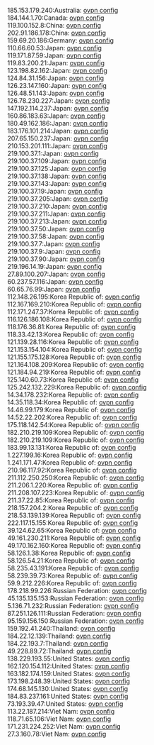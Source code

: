 185.153.179.240:Australia: [ovpn config](vpn/185_153_179_240.ovpn)  
184.144.1.70:Canada: [ovpn config](vpn/184_144_1_70.ovpn)  
119.100.152.8:China: [ovpn config](vpn/119_100_152_8.ovpn)  
202.91.186.178:China: [ovpn config](vpn/202_91_186_178.ovpn)  
159.69.20.186:Germany: [ovpn config](vpn/159_69_20_186.ovpn)  
110.66.60.53:Japan: [ovpn config](vpn/110_66_60_53.ovpn)  
119.171.87.59:Japan: [ovpn config](vpn/119_171_87_59.ovpn)  
119.83.200.21:Japan: [ovpn config](vpn/119_83_200_21.ovpn)  
123.198.82.162:Japan: [ovpn config](vpn/123_198_82_162.ovpn)  
124.84.31.156:Japan: [ovpn config](vpn/124_84_31_156.ovpn)  
126.23.147.160:Japan: [ovpn config](vpn/126_23_147_160.ovpn)  
126.48.51.143:Japan: [ovpn config](vpn/126_48_51_143.ovpn)  
126.78.230.227:Japan: [ovpn config](vpn/126_78_230_227.ovpn)  
147.192.114.237:Japan: [ovpn config](vpn/147_192_114_237.ovpn)  
160.86.183.63:Japan: [ovpn config](vpn/160_86_183_63.ovpn)  
180.49.162.186:Japan: [ovpn config](vpn/180_49_162_186.ovpn)  
183.176.101.214:Japan: [ovpn config](vpn/183_176_101_214.ovpn)  
207.65.150.237:Japan: [ovpn config](vpn/207_65_150_237.ovpn)  
210.153.201.111:Japan: [ovpn config](vpn/210_153_201_111.ovpn)  
219.100.37.1:Japan: [ovpn config](vpn/219_100_37_1.ovpn)  
219.100.37.109:Japan: [ovpn config](vpn/219_100_37_109.ovpn)  
219.100.37.125:Japan: [ovpn config](vpn/219_100_37_125.ovpn)  
219.100.37.138:Japan: [ovpn config](vpn/219_100_37_138.ovpn)  
219.100.37.143:Japan: [ovpn config](vpn/219_100_37_143.ovpn)  
219.100.37.19:Japan: [ovpn config](vpn/219_100_37_19.ovpn)  
219.100.37.205:Japan: [ovpn config](vpn/219_100_37_205.ovpn)  
219.100.37.210:Japan: [ovpn config](vpn/219_100_37_210.ovpn)  
219.100.37.211:Japan: [ovpn config](vpn/219_100_37_211.ovpn)  
219.100.37.213:Japan: [ovpn config](vpn/219_100_37_213.ovpn)  
219.100.37.50:Japan: [ovpn config](vpn/219_100_37_50.ovpn)  
219.100.37.58:Japan: [ovpn config](vpn/219_100_37_58.ovpn)  
219.100.37.7:Japan: [ovpn config](vpn/219_100_37_7.ovpn)  
219.100.37.9:Japan: [ovpn config](vpn/219_100_37_9.ovpn)  
219.100.37.90:Japan: [ovpn config](vpn/219_100_37_90.ovpn)  
219.196.14.19:Japan: [ovpn config](vpn/219_196_14_19.ovpn)  
27.89.100.207:Japan: [ovpn config](vpn/27_89_100_207.ovpn)  
60.237.57.116:Japan: [ovpn config](vpn/60_237_57_116.ovpn)  
60.65.76.99:Japan: [ovpn config](vpn/60_65_76_99.ovpn)  
112.148.26.195:Korea Republic of: [ovpn config](vpn/112_148_26_195.ovpn)  
112.167.169.210:Korea Republic of: [ovpn config](vpn/112_167_169_210.ovpn)  
112.171.247.37:Korea Republic of: [ovpn config](vpn/112_171_247_37.ovpn)  
116.126.186.108:Korea Republic of: [ovpn config](vpn/116_126_186_108.ovpn)  
118.176.36.81:Korea Republic of: [ovpn config](vpn/118_176_36_81.ovpn)  
118.33.42.13:Korea Republic of: [ovpn config](vpn/118_33_42_13.ovpn)  
121.139.28.116:Korea Republic of: [ovpn config](vpn/121_139_28_116.ovpn)  
121.153.154.104:Korea Republic of: [ovpn config](vpn/121_153_154_104.ovpn)  
121.155.175.128:Korea Republic of: [ovpn config](vpn/121_155_175_128.ovpn)  
121.164.108.209:Korea Republic of: [ovpn config](vpn/121_164_108_209.ovpn)  
121.184.94.219:Korea Republic of: [ovpn config](vpn/121_184_94_219.ovpn)  
125.140.60.73:Korea Republic of: [ovpn config](vpn/125_140_60_73.ovpn)  
125.242.132.229:Korea Republic of: [ovpn config](vpn/125_242_132_229.ovpn)  
14.34.178.232:Korea Republic of: [ovpn config](vpn/14_34_178_232.ovpn)  
14.35.118.34:Korea Republic of: [ovpn config](vpn/14_35_118_34.ovpn)  
14.46.99.179:Korea Republic of: [ovpn config](vpn/14_46_99_179.ovpn)  
14.52.22.202:Korea Republic of: [ovpn config](vpn/14_52_22_202.ovpn)  
175.118.142.54:Korea Republic of: [ovpn config](vpn/175_118_142_54.ovpn)  
182.210.219.109:Korea Republic of: [ovpn config](vpn/182_210_219_109.ovpn)  
182.210.219.109:Korea Republic of: [ovpn config](vpn/182_210_219_109.ovpn)  
183.99.13.131:Korea Republic of: [ovpn config](vpn/183_99_13_131.ovpn)  
1.227.199.16:Korea Republic of: [ovpn config](vpn/1_227_199_16.ovpn)  
1.241.171.47:Korea Republic of: [ovpn config](vpn/1_241_171_47.ovpn)  
210.96.117.92:Korea Republic of: [ovpn config](vpn/210_96_117_92.ovpn)  
211.112.250.250:Korea Republic of: [ovpn config](vpn/211_112_250_250.ovpn)  
211.206.1.220:Korea Republic of: [ovpn config](vpn/211_206_1_220.ovpn)  
211.208.107.223:Korea Republic of: [ovpn config](vpn/211_208_107_223.ovpn)  
211.37.22.85:Korea Republic of: [ovpn config](vpn/211_37_22_85.ovpn)  
218.157.204.2:Korea Republic of: [ovpn config](vpn/218_157_204_2.ovpn)  
218.53.139.139:Korea Republic of: [ovpn config](vpn/218_53_139_139.ovpn)  
222.117.15.155:Korea Republic of: [ovpn config](vpn/222_117_15_155.ovpn)  
39.124.62.65:Korea Republic of: [ovpn config](vpn/39_124_62_65.ovpn)  
49.161.230.211:Korea Republic of: [ovpn config](vpn/49_161_230_211.ovpn)  
49.170.162.160:Korea Republic of: [ovpn config](vpn/49_170_162_160.ovpn)  
58.126.1.38:Korea Republic of: [ovpn config](vpn/58_126_1_38.ovpn)  
58.126.54.21:Korea Republic of: [ovpn config](vpn/58_126_54_21.ovpn)  
58.235.43.191:Korea Republic of: [ovpn config](vpn/58_235_43_191.ovpn)  
58.239.39.73:Korea Republic of: [ovpn config](vpn/58_239_39_73.ovpn)  
59.9.212.226:Korea Republic of: [ovpn config](vpn/59_9_212_226.ovpn)  
178.218.99.226:Russian Federation: [ovpn config](vpn/178_218_99_226.ovpn)  
45.135.135.153:Russian Federation: [ovpn config](vpn/45_135_135_153.ovpn)  
5.136.71.232:Russian Federation: [ovpn config](vpn/5_136_71_232.ovpn)  
87.251.126.111:Russian Federation: [ovpn config](vpn/87_251_126_111.ovpn)  
95.159.156.150:Russian Federation: [ovpn config](vpn/95_159_156_150.ovpn)  
159.192.41.240:Thailand: [ovpn config](vpn/159_192_41_240.ovpn)  
184.22.12.139:Thailand: [ovpn config](vpn/184_22_12_139.ovpn)  
184.22.193.7:Thailand: [ovpn config](vpn/184_22_193_7.ovpn)  
49.228.89.72:Thailand: [ovpn config](vpn/49_228_89_72.ovpn)  
138.229.193.55:United States: [ovpn config](vpn/138_229_193_55.ovpn)  
162.120.154.112:United States: [ovpn config](vpn/162_120_154_112.ovpn)  
163.182.174.159:United States: [ovpn config](vpn/163_182_174_159.ovpn)  
173.198.248.39:United States: [ovpn config](vpn/173_198_248_39.ovpn)  
174.68.145.130:United States: [ovpn config](vpn/174_68_145_130.ovpn)  
184.83.237.161:United States: [ovpn config](vpn/184_83_237_161.ovpn)  
73.193.39.47:United States: [ovpn config](vpn/73_193_39_47.ovpn)  
113.22.187.214:Viet Nam: [ovpn config](vpn/113_22_187_214.ovpn)  
118.71.65.106:Viet Nam: [ovpn config](vpn/118_71_65_106.ovpn)  
171.231.224.252:Viet Nam: [ovpn config](vpn/171_231_224_252.ovpn)  
27.3.160.78:Viet Nam: [ovpn config](vpn/27_3_160_78.ovpn)  

